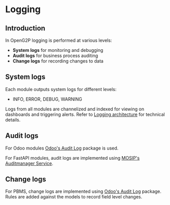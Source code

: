 # Logging

## Introduction

In OpenG2P logging is performed at various levels:

* **System logs** for monitoring and debugging
* **Audit logs** for business process auditing
* **Change logs** for recording changes to data

## System logs

Each module outputs system logs for different levels:

* INFO, ERROR, DEBUG, WARNING

Logs from all modules are channelized and indexed for viewing on dashboards and triggering alerts.  Refer to [Logging architecture](logging.md#https-github.com-mosip-k8s-infra-tree-main-loggingintroduction) for technical details.

## Audit logs

For Odoo modules  [Odoo's Audit Log](https://github.com/OCA/server-tools/tree/16.0/auditlog) package is used.

For FastAPI modules, audit logs are implemented using [MOSIP's Auditmanager Service](https://github.com/mosip/audit-manager/tree/release-1.2.0).

## Change logs

For PBMS, change logs are implemented using [Odoo's Audit Log](https://github.com/OCA/server-tools/tree/16.0/auditlog) package. Rules are added against the models to record field level changes.

##
